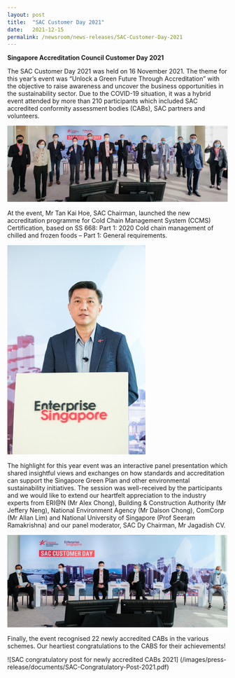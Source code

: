```yaml
---
layout: post
title:  "SAC Customer Day 2021"
date:   2021-12-15
permalink: /newsroom/news-releases/SAC-Customer-Day-2021
---
```


**Singapore Accreditation Council Customer Day 2021**

The SAC Customer Day 2021 was held on 16 November 2021. The theme for this year’s event was “Unlock a Green Future Through Accreditation” with the objective to raise awareness and uncover the business opportunities in the sustainability sector. Due to the COVID-19 situation, it was a hybrid event attended by more than 210 participants which included SAC accredited conformity assessment bodies (CABs), SAC partners and volunteers. 
  
 ![PIC1.png](/images/press-release/photos/PIC1.png)
  
At the event, Mr Tan Kai Hoe, SAC Chairman, launched the new accreditation programme for Cold Chain Management System (CCMS) Certification, based on SS 668: Part 1: 2020 Cold chain management of chilled and frozen foods – Part 1: General requirements. 
 

 ![PIC2.png](/images/press-release/photos/PIC2.png)
 
 
The highlight for this year event was an interactive panel presentation which shared insightful views and exchanges on how standards and accreditation can support the Singapore Green Plan and other environmental sustainability initiatives. The session was well-received by the participants and we would like to extend our heartfelt appreciation to the industry experts from ERI@N (Mr Alex Chong), Building & Construction Authority (Mr Jeffery Neng), National Environment Agency (Mr Dalson Chong), ComCorp (Mr Allan Lim) and National University of Singapore (Prof Seeram Ramakrishna) and our panel moderator, SAC Dy Chairman, Mr Jagadish CV.
 
 
![PIC3.png](/images/press-release/photos/PIC3.png)


Finally, the event recognised 22 newly accredited CABs in the various schemes. Our heartiest congratulations to the CABS for their achievements!

![SAC congratulatory post for newly accredited CABs 2021]
(/images/press-release/documents/SAC-Congratulatory-Post-2021.pdf)



